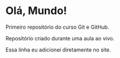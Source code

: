 # Olá, Mundo!
 Primeiro repositório do curso Git e GitHub.

 Repositório criado durante uma aula ao vivo.

Essa linha eu adicionei diretamente no site.
